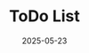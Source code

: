 ---
title: "ToDo List"
date: "2025-05-23"
category: [projects]
tag: [mobile, android, kotlin]
description: A simple to-do list for Android.
pin: true
---